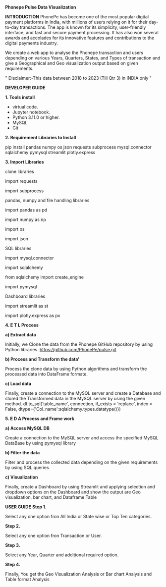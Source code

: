 **Phonepe Pulse Data Visualization**

**INTRODUCTION**
PhonePe has become one of the most popular digital payment platforms in India, with millions of users relying on it for their day-to-day transactions. The app is known for its simplicity, user-friendly interface, and fast and secure payment processing. It has also won several awards and accolades for its innovative features and contributions to the digital payments industry.

We create a web app to analyse the Phonepe transaction and users depending on various Years, Quarters, States, and Types of transaction and give a Geographical and Geo visualization output based on given requirements.

" Disclaimer:-This data between 2018 to 2023 (Till Qtr 3) in INDIA only "

**DEVELOPER GUIDE**

**1. Tools install**

* virtual code.
* Jupyter notebook.
* Python 3.11.0 or higher.
* MySQL
* Git

**2. Requirement Libraries to Install**

pip install pandas numpy os json requests subprocess mysql.connector sqlalchemy pymysql streamlit plotly.express

**3. Import Libraries**

clone libraries

import requests

import subprocess

pandas, numpy and file handling libraries

import pandas as pd

import numpy as np

import os

import json

SQL libraries

import mysql.connector

import sqlalchemy

from sqlalchemy import create_engine

import pymysql

Dashboard libraries

import streamlit as st

import plotly.express as px

**4. E T L Process**

**a) Extract data**

Initially, we Clone the data from the Phonepe GitHub repository by using Python libraries. https://github.com/PhonePe/pulse.git

**b) Process and Transform the data'**

Process the clone data by using Python algorithms and transform the processed data into DataFrame formate.

**c) Load data**

Finally, create a connection to the MySQL server and create a Database and stored the Transformed data in the MySQL server by using the given method. df.to_sql('table_name', connection, if_exists = 'replace', index = False, dtype={'Col_name':sqlalchemy.types.datatype()})

**5. E D A Process and Frame work**

**a) Access MySQL DB**

Create a connection to the MySQL server and access the specified MySQL DataBase by using pymysql library

**b) Filter the data**

Filter and process the collected data depending on the given requirements by using SQL queries

**c) Visualization**

Finally, create a Dashboard by using Streamlit and applying selection and dropdown options on the Dashboard and show the output are Geo visualization, bar chart, and Dataframe Table

**USER GUIDE**
**Step 1.**

Select any one option fron All India or State wise or Top Ten categories.

**Step 2.**

Select any one option fron Transaction or User.

**Step 3.**

Select any Year, Quarter and additional required option.

**Step 4.**

Finally, You get the Geo Visualization Analysis or Bar chart Analysis and Table format Analysis
